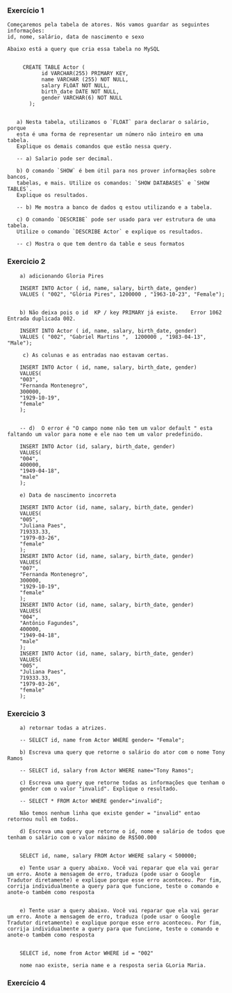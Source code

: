 ### Exercício 1

    Começaremos pela tabela de atores. Nós vamos guardar as seguintes informações:
    id, nome, salário, data de nascimento e sexo

    Abaixo está a query que cria essa tabela no MySQL


         CREATE TABLE Actor (
               id VARCHAR(255) PRIMARY KEY,
               name VARCHAR (255) NOT NULL,
               salary FLOAT NOT NULL,
               birth_date DATE NOT NULL,
               gender VARCHAR(6) NOT NULL
           );


       a) Nesta tabela, utilizamos o `FLOAT` para declarar o salário, porque
       esta é uma forma de representar um número não inteiro em uma tabela.
       Explique os demais comandos que estão nessa query.

       -- a) Salario pode ser decimal.

       b) O comando `SHOW` é bem útil para nos prover informações sobre bancos,
       tabelas, e mais. Utilize os comandos: `SHOW DATABASES` e `SHOW TABLES`.
       Explique os resultados.

       -- b) Me mostra a banco de dados q estou utilizando e a tabela.

       c) O comando `DESCRIBE` pode ser usado para ver estrutura de uma tabela.
       Utilize o comando `DESCRIBE Actor` e explique os resultados.

       -- c) Mostra o que tem dentro da table e seus formatos

### Exercicio 2

        a) adicionando Gloria Pires

        INSERT INTO Actor ( id, name, salary, birth_date, gender)
        VALUES ( "002", "Glória Pires", 1200000 , "1963-10-23", "Female");


        b) Não deixa pois o id  KP / key PRIMARY já existe.    Error 1062 Entrada duplicada 002. 
        
        INSERT INTO Actor ( id, name, salary, birth_date, gender)
        VALUES ( "002", "Gabriel Martins ",  1200000 , "1983-04-13", "Male"); 

         c) As colunas e as entradas nao estavam certas.

        INSERT INTO Actor ( id, name, salary, birth_date, gender)
        VALUES(
        "003", 
        "Fernanda Montenegro",
        300000,
        "1929-10-19", 
        "female"
        );


        -- d)  O error é "O campo nome não tem um valor default " esta faltando um valor para nome e ele nao tem um valor predefinido. 

        INSERT INTO Actor (id, salary, birth_date, gender)
        VALUES(
        "004",
        400000,
        "1949-04-18", 
        "male"
        );

        e) Data de nascimento incorreta 

        INSERT INTO Actor (id, name, salary, birth_date, gender)
        VALUES(
        "005", 
        "Juliana Paes",
        719333.33,
        "1979-03-26", 
        "female"
        );
        INSERT INTO Actor (id, name, salary, birth_date, gender)
        VALUES(
        "007", 
        "Fernanda Montenegro",
        300000,
        "1929-10-19", 
        "female"
        );
        INSERT INTO Actor (id, name, salary, birth_date, gender)
        VALUES(
        "004", 
        "Antônio Fagundes",
        400000,
        "1949-04-18", 
        "male"
        );
        INSERT INTO Actor (id, name, salary, birth_date, gender)
        VALUES(
        "005", 
        "Juliana Paes",
        719333.33,
        "1979-03-26", 
        "female"
        );

### Exercicio 3 

        a) retornar todas a atrizes. 

        -- SELECT id, name from Actor WHERE gender= "Female";

        b) Escreva uma query que retorne o salário do ator com o nome Tony Ramos

        -- SELECT id, salary from Actor WHERE name="Tony Ramos";

        c) Escreva uma query que retorne todas as informações que tenham o 
        gender com o valor "invalid". Explique o resultado. 

        -- SELECT * FROM Actor WHERE gender="invalid"; 

        Não temos nenhum linha que existe gender = "invalid" entao retornou null em todos. 

        d) Escreva uma query que retorne o id, nome e salário de todos que tenham o salário com o valor máximo de R$500.000

        
        SELECT id, name, salary FROM Actor WHERE salary < 500000;

        e) Tente usar a query abaixo. Você vai reparar que ela vai gerar um erro. Anote a mensagem de erro, traduza (pode usar o Google Tradutor diretamente) e explique porque esse erro aconteceu. Por fim, corrija individualmente a query para que funcione, teste o comando e anote-o também como resposta


        e) Tente usar a query abaixo. Você vai reparar que ela vai gerar um erro. Anote a mensagem de erro, traduza (pode usar o Google Tradutor diretamente) e explique porque esse erro aconteceu. Por fim, corrija individualmente a query para que funcione, teste o comando e anote-o também como resposta


        SELECT id, nome from Actor WHERE id = "002" 

        nome nao existe, seria name e a resposta seria GLoria Maria.

### Exercício 4 